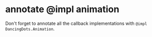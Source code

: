 # annotate @impl animation

Don't forget to annotate all the callback implementations with `@impl DancingDots.Animation`.
